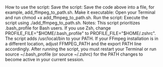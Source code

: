 How to use the script:
Save the script: Save the code above into a file, for example, add_ffmpeg_to_path.sh.
Make it executable: Open your Terminal and run chmod +x add_ffmpeg_to_path.sh.
Run the script: Execute the script using ./add_ffmpeg_to_path.sh.
Notes:
This script prioritizes .bash_profile for Bash users. If you use Zsh, change PROFILE_FILE="$HOME/.bash_profile" to PROFILE_FILE="$HOME/.zshrc".
The script adds /usr/local/bin to your PATH. If your FFmpeg installation is in a different location, adjust FFMPEG_PATH and the export PATH line accordingly.
After running the script, you must restart your Terminal or run source ~/.bash_profile (or source ~/.zshrc) for the PATH changes to become active in your current session.



